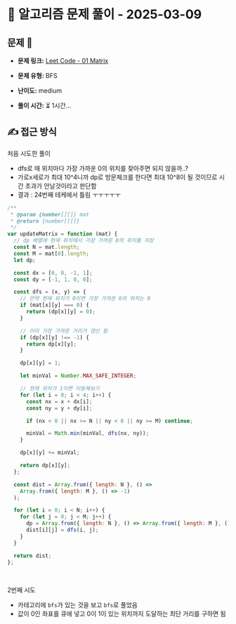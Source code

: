 # 📝 알고리즘 문제 풀이 - 2025-03-09

## 문제 📖

- **문제 링크:** [Leet Code - 01 Matrix](https://leetcode.com/problems/01-matrix/)

- **문제 유형:** BFS

- **난이도:** medium

- **풀이 시간:** ⏳ 1시간...

## ✍ 접근 방식

처음 시도한 풀이

- dfs로 매 위치마다 가장 가까운 0의 위치를 찾아주면 되지 않을까..?
- 가로x세로가 최대 10^4니까 dp로 방문체크를 한다면 최대 10^8이 될 것이므로 시간 초과가 안날것이라고 판단함
- 결과 : 24번째 테케에서 틀림 ㅜㅜㅜㅜㅜ

```javascript
/**
 * @param {number[][]} mat
 * @return {number[][]}
 */
var updateMatrix = function (mat) {
  // dp 배열에 현재 위치에서 가장 가까운 0의 위치를 저장
  const N = mat.length;
  const M = mat[0].length;
  let dp;

  const dx = [0, 0, -1, 1];
  const dy = [-1, 1, 0, 0];

  const dfs = (x, y) => {
    // 만약 현재 위치가 0이면 가장 가까운 0의 위치는 0
    if (mat[x][y] === 0) {
      return (dp[x][y] = 0);
    }

    // 이미 가장 가까운 거리가 갱신 됨
    if (dp[x][y] !== -1) {
      return dp[x][y];
    }

    dp[x][y] = 1;

    let minVal = Number.MAX_SAFE_INTEGER;

    // 현재 위치가 1이면 이동해보기
    for (let i = 0; i < 4; i++) {
      const nx = x + dx[i];
      const ny = y + dy[i];

      if (nx < 0 || nx >= N || ny < 0 || ny >= M) continue;

      minVal = Math.min(minVal, dfs(nx, ny));
    }

    dp[x][y] += minVal;

    return dp[x][y];
  };

  const dist = Array.from({ length: N }, () =>
    Array.from({ length: M }, () => -1)
  );

  for (let i = 0; i < N; i++) {
    for (let j = 0; j < M; j++) {
      dp = Array.from({ length: N }, () => Array.from({ length: M }, () => -1));
      dist[i][j] = dfs(i, j);
    }
  }

  return dist;
};
```

<br/>

2번째 시도

- 카테고리에 `bfs`가 있는 것을 보고 `bfs`로 풀었음
- 값이 0인 좌표를 큐에 넣고 0이 1이 있는 위치까지 도달하는 최단 거리를 구하면 됨